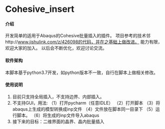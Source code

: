 # Cohesive_insert

#### 介绍
开发简单的适用于Abaqus的Cohesive批量插入的插件。
项目参考的技术邻http://www.jishulink.com/z/426098的代码，并在之基础上做改进。
能力有限，欢迎大家的加入。
以后会不断优化，欢迎讨论交流。

#### 软件架构
本脚本基于python3.7开发，如python版本不一致，自行在脚本上做相关修改。



#### 使用说明

1.  目前只支持全局插入，不支持边界、内部插入。
2.  不支持GUI，用法: （1）打开pycharm（任意IDLE）
                    （2）打开脚本 
                    （3）将abaqus上生成的模型转换成inp文件 
                    （4）文件放在脚本同一目录下 
                    （5）运行脚本。
                    （6）将生成的inp文件导入abaqus
3.  接下来的目标：二维界面的晶界、晶内批量插入
